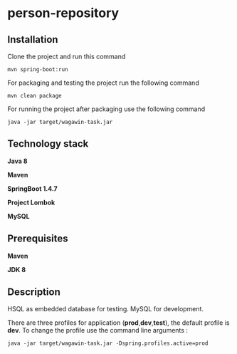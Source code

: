 # person-repository

## Installation
Clone the project and run this command

`mvn spring-boot:run`

For packaging and testing the project run the following command

`mvn clean package` 

For running the project after packaging use the following command

` java -jar target/wagawin-task.jar 
` 
## Technology stack
**Java 8**

**Maven**

**SpringBoot 1.4.7**

**Project Lombok**

**MySQL**

## Prerequisites
**Maven**

**JDK 8**

## Description
 
 HSQL as embedded database for testing.
 MySQL for development. 
 
 There are three profiles for application (**prod**,**dev**,**test**), the default 
 profile is **dev**. To change the profile use the command line arguments :
 
` java -jar target/wagawin-task.jar -Dspring.profiles.active=prod
`

